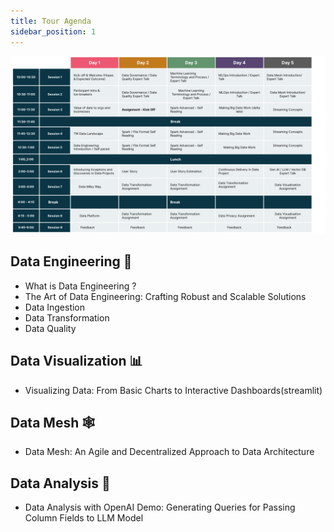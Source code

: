 ```yaml
---
title: Tour Agenda
sidebar_position: 1
---
```

![data_aware_agenda.png](./assets/DataSphere_final_1.png)

## Data Engineering 🔮

- What is Data Engineering ? 
- The Art of Data Engineering: Crafting Robust and Scalable Solutions
- Data Ingestion
- Data Transformation
- Data Quality

## Data Visualization 📊

- Visualizing Data: From Basic Charts to Interactive Dashboards(streamlit)

## Data Mesh 🕸

- Data Mesh: An Agile and Decentralized Approach to Data Architecture

## Data Analysis 💼

- Data Analysis with OpenAI Demo: Generating Queries for Passing Column Fields to LLM Model


